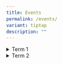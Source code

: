 ```yaml
---
title: Events
permalink: /events/
variant: tiptap
description: ""
---
```

<div data-type="detailGroup" class="isomer-accordion-group isomer-accordion isomer-accordion-white">
<details class="isomer-details">
<summary>Term 1</summary>
<div data-type="detailsContent" class="isomer-details-content">
<p>
<br><strong>Chinese New Year</strong>
<br>Cedar Primary celebrated Chinese New Year with a vibrant concert that
highlighted the school’s rich diversity and strong sense of unity. Students
enjoyed an engaging lineup of performances, including a captivating Indian
Classical Dance by Aksha Prakash of Primary 6 Resilience, a dynamic showcase
by the International Dance CCA, and a delightful musical number presented
by the school leaders. The festivities concluded on an exhilarating note
with a spectacular dragon dance, performed by selected Primary 6 students,
leaving everyone with fond memories of the celebration.</p>
<p></p>
<div class="isomer-image-wrapper">
<img style="width: 50%;" height="auto" width="100%" alt="" src="/images/CNY_3.jpg">
</div>
<p></p>
<div class="isomer-image-wrapper">
<img style="width: 50%;" height="auto" width="100%" alt="" src="/images/CNY_1.jpg">
</div>
<p></p>
<p></p>
<div class="isomer-image-wrapper">
<img style="width: 50%;" height="auto" width="100%" alt="" src="/images/CNY_4.jpg">
</div>
<p><strong>Total Defence Day</strong>
<br>Total Defence Day was commemorated with a meaningful series of activities
that deepened students' understanding of the six pillars of Total Defence.
Throughout the week, daily sharings highlighted the importance of resilience
and unity, beginning with a thought-provoking skit during assembly. To
provide a hands-on experience, students participated in a water disruption
and rationing exercise, fostering awareness of resource conservation.</p>
<p></p>
<div class="isomer-image-wrapper">
<img style="width: 30%;" height="auto" width="100%" alt="" src="/images/TDD_5.jpg">
</div>
<p>Adding to the enriching programme, two local writers, Ms Emily Lim and
Ms Tan Ter Cheah, shared their inspiring life stories, encouraging students
to embrace courage and determination. Team-building games during recesses
brought students together in the spirit of camaraderie, while a special
sharing session at the school library on the bravery of Lieutenant Adnan
offered a powerful lesson in sacrifice and patriotism. The commemoration
left students with a deeper appreciation of Singapore’s collective strength
and the role each of them plays in defending our nation.</p>
<p></p>
<div class="isomer-image-wrapper">
<img style="width: 30%;" height="auto" width="100%" alt="" src="/images/TDD_4.jpg">
</div>
<p></p>
<div class="isomer-image-wrapper">
<img style="width: 30%;" height="auto" width="100%" alt="" src="/images/TDD_3.jpg">
</div>
<p></p>
<div class="isomer-image-wrapper">
<img style="width: 40%;" height="auto" width="100%" alt="" src="/images/TDD_2.jpg">
</div>
<p></p>
</div>
</details>
</div>
<div data-type="detailGroup" class="isomer-accordion-group isomer-accordion isomer-accordion-white">
<details class="isomer-details">
<summary>Term 2</summary>
<div data-type="detailsContent" class="isomer-details-content">
<p>
<br><strong>International Friendship Day 2025</strong>
<br>The theme "Singapore: Forging Friendships in a Complex World" will guide
International Friendship Day celebrations from 2025 to 2027. As the global
landscape evolves, international cooperation remains vital for Singapore
to address global challenges and seize new opportunities.
<br>Cedar Primary School orchestrated a series of engaging activities to enhance
students' understanding of ASEAN and other countries. Through thoughtfully
planned recess activities across various school locations and age-appropriate
Character and Citizenship Education (CCE) lessons on ASEAN, students gained
deeper insights into different cultures and perspectives. These enriching
experiences prepare them to contribute meaningfully to a cohesive, globally
connected society whilst maintaining Singapore's relevance in an increasingly
complex world.</p>
<div class="isomer-image-wrapper">
<img style="width: 70%;" height="auto" width="100%" alt="" src="/images/IFD_1.jpg">
</div>
<p>The school's canteen vendors enthusiastically supported International
Friendship Day by preparing an array of international dishes throughout
the week. Information on each dish was placed in front od each stall. Students
and teachers alike eagerly anticipated the special-edition menu- Kimchi
Fried Rice, Mee Soto, Aglio Olio and Dim Sum.</p>
<div class="isomer-image-wrapper">
<img style="width: 70%;" height="auto" width="100%" alt="" src="/images/IFD_3.jpg">
</div>
<p><strong>Hari Raya Celebration</strong>
<br>The school commemorated Hari Raya Puasa with an assembly programme on
Thursday, 16 April.
<br>The celebration commenced with an impressive Silat performance led by
a Primary 4 student, Hadif. While the movements performed by the students
appeared simple, they carried deep cultural significance and formed the
foundation for more complex sequences.</p>
<p></p>
<div class="isomer-image-wrapper">
<img style="width: 70%;" height="auto" width="100%" alt="" src="/images/Hari_Raya_1.jpg">
</div>
<p>A highlight of the celebration was a live performance by Sri Mahligai,
a distinguished Singaporean Malay folk ensemble established in 2000. The
group, renowned for their international performances over two decades,
showcased traditional music featuring the accordion. They enriched students'
understanding of Ramadan, the fasting month, and Hari Raya Aidilfitri through
visual presentations and interactive activities, including demonstrations
of proper samping wear for boys. Staff and students participated enthusiastically,
clapping along to the music and engaging wholeheartedly in the activities.</p>
<p></p>
<div class="isomer-image-wrapper">
<img style="width: 70%;" height="auto" width="100%" alt="" src="/images/Hari_Raya_3.jpg">
</div>
<div class="isomer-image-wrapper">
<img style="width: 70%;" height="auto" width="100%" alt="" src="/images/Hari_Raya_2.jpg">
</div>
<p>The celebration concluded with Malay Language students performing a final
Raya song, bringing the event to a memorable close.
<br>
</p>
<div class="isomer-image-wrapper">
<img style="width: 100%;" height="auto" width="100%" alt="" src="/images/Hari_Raya_4.jpg">
</div>
<p><strong>Mother Tongue Language Fortnight</strong>
<br>The Mother Tongue Language Fortnight provided our pupils with meaningful
opportunities to celebrate their language and cultural heritage.</p>
<div class="isomer-image-wrapper">
<img style="width: 75%;" height="auto" width="100%" alt="" src="/images/MTL_FortNight_1.jpg">
</div>
<p>Over the two-week period, pupils engaged in a range of enriching activities
that brought the beauty of their Mother Tongue cultures to life.
<br>These included hands-on experiences such as Batik Painting, Ketupat Weaving,
Rangoli Designs, Clay Lamp Painting, Opera Mask Painting, and Peranakan
Tile Design.</p>
<div class="isomer-image-wrapper">
<img style="width: 75%;" height="auto" width="100%" alt="" src="/images/MTL_FortNight_2.jpg">
</div>
<div class="isomer-image-wrapper">
<img style="width: 75%;" height="auto" width="100%" alt="" src="/images/MTL_FortNight_4.jpg">
</div>
<div class="isomer-image-wrapper">
<img style="width: 75%;" height="auto" width="100%" alt="" src="/images/MTL_FortNight_3.jpg">
</div>
<p>Through these interactive sessions, pupils explored traditional art forms
while deepening their appreciation for their linguistic and cultural roots.
<br>It was heartening to witness our pupils participating with enthusiasm
and pride as they connected with their heritage in memorable and meaningful
ways.
<br>
<br><strong>Primary 4 Cultural Camp</strong>
<br>Our Primary 4 Cultural Camp provided pupils with a meaningful cross-cultural
learning experience, deepening their appreciation for Singapore’s rich
multicultural heritage.</p>
<div class="isomer-image-wrapper">
<img style="width: 75%;" height="auto" width="100%" alt="" src="/images/MT_Cultural_Camp_2.jpg">
</div>
<p>Through engaging activities, pupils explored various cultural traditions
in an authentic and enjoyable way. They experienced elements of Chinese
culture through Wushu, expressed themselves through Indian Dance, and gained
insight into Malay culture by learning Silat.</p>
<div class="isomer-image-wrapper">
<img style="width: 75%;" height="auto" width="100%" alt="" src="/images/MT_Cultural_Camp_3.jpg">
</div>
<p>These activities not only enriched their understanding of traditional
art forms but also fostered respect and appreciation for the diverse cultures
that shape our nation.
<br>
<br><strong>Sports Carnival 2025</strong>
<br>Cedar Primary School's Sports Carnival on 28 May 2025 brought the school
community together for a day of sporting excellence and camaraderie.
<br>The event featured diverse activities across all levels: MOE Kindergarten,
Primary One and Two students participated in classroom-based mini-games,
Primary Three pupils showcased their skills in relay events, whilst Primary
Four to Six students engaged in modified games across the school grounds.</p>
<div class="isomer-image-wrapper">
<img style="width: 75%;" height="auto" width="100%" alt="" src="/images/SD_3.jpg">
</div>
<div class="isomer-image-wrapper">
<img style="width: 75%;" height="auto" width="100%" alt="" src="/images/SD_2.jpg">
</div>
<p>House Masters led their teams with enthusiasm, supported by active Parent
Support Group members who managed game stations and joined in the spirited
house cheers.</p>
<div class="isomer-image-wrapper">
<img style="width: 75%;" height="auto" width="100%" alt="" src="/images/SD_6.jpg">
</div>
<div class="isomer-image-wrapper">
<img style="width: 75%;" height="auto" width="100%" alt="" src="/images/SD_5.jpg">
</div>
<p>The carnival highlighted remarkable displays of sportsmanship, resilience
and school spirit, with students and teachers alike striving for excellence.
<br>Post-event reflections captured the day's impact, with participants expressing
excitement and determination for future events. The carnival successfully
strengthened the school's collective identity, truly embodying the spirit
of "Four Houses, One Cedar!"</p>
<div class="isomer-image-wrapper">
<img style="width: 75%;" height="auto" width="100%" alt="" src="/images/SD_4.jpg">
</div>
<div class="isomer-image-wrapper">
<img style="width: 75%;" height="auto" width="100%" alt="" src="/images/SD_7.jpg">
</div>
</div>
</details>
</div>
<p></p>
<p></p>